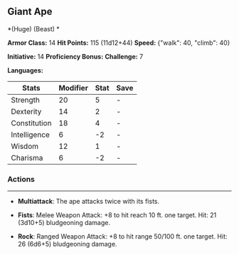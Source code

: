 ## Giant Ape
*(Huge) (Beast) *

**Armor Class:** 14
**Hit Points:** 115 (11d12+44)
**Speed:** {"walk": 40, "climb": 40}

**Initiative:** 14
**Proficiency Bonus:**
**Challenge:** 7

**Languages:** 



| Stats | Modifier | Stat | Save
| ---- | ---- | ---- | ---- |
| Strength | 20 | 5 | - |
| Dexterity | 14 | 2 | - |
| Constitution | 18 | 4 | - |
| Intelligence | 6 | -2 | - |
| Wisdom | 12 | 1 | - |
| Charisma | 6 | -2 | - |

### Actions
 --- 
- **Multiattack**: The ape attacks twice with its fists.

- **Fists**: Melee Weapon Attack: +8 to hit  reach 10 ft.  one target. Hit: 21 (3d10+5) bludgeoning damage.

- **Rock**: Ranged Weapon Attack: +8 to hit  range 50/100 ft.  one target. Hit: 26 (6d6+5) bludgeoning damage.

